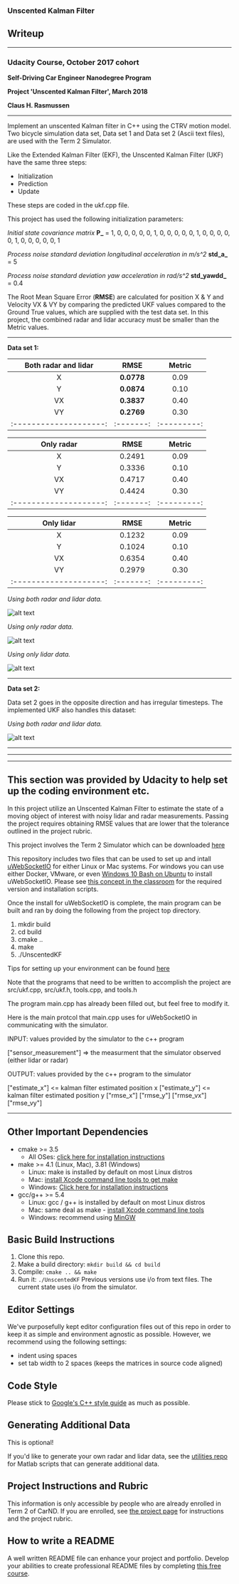 ### **Unscented Kalman Filter**

## Writeup
---

### Udacity Course, October 2017 cohort

**Self-Driving Car Engineer Nanodegree Program**

**Project 'Unscented Kalman Filter', March 2018**

**Claus H. Rasmussen**

---

Implement an unscented Kalman filter in C++ using the CTRV motion model.
Two bicycle simulation data set, Data set 1 and Data set 2 (Ascii text files), are used with the Term 2 Simulator.

[//]: # (Image References)

[Ds1_both]: ./UKF.png "Data set 1, using both radar and lidar data"
[Ds1_radar]: ./UKF.png "Data set 1, using only radar data"
[Ds1_lidar]: ./UKF.png "Data set 1, using only lidar data"
[Ds2_both]: ./UKF_Dataset2_both.png "Data set 1, using both radar and lidar data"

Like the Extended Kalman Filter (EKF), the Unscented Kalman Filter (UKF) have the same three steps:

* Initialization
* Prediction
* Update

These steps are coded in the ukf.cpp file.

This project has used the following initialization parameters:

*Initial state covariance matrix*
  **P_** =  1, 0, 0, 0, 0,
      0, 1, 0, 0, 0,
      0, 0, 1, 0, 0,
      0, 0, 0, 1, 0,
      0, 0, 0, 0, 1

*Process noise standard deviation longitudinal acceleration in m/s^2*
  **std_a_** = 5

*Process noise standard deviation yaw acceleration in rad/s^2*
  **std_yawdd_** = 0.4


The Root Mean Square Error (**RMSE**) are calculated for position X & Y and Velocity VX & VY by comparing the predicted UKF values compared to the Ground True values, which are supplied with the test data set. In this project, the combined radar and lidar accuracy must be smaller than the Metric values.

---

**Data set 1:**

| Both radar and lidar | RMSE    | Metric    |
|:--------------------:|:-------:|:---------:|
| X                    | **0.0778**  | 0.09      |
| Y                    | **0.0874**  | 0.10      |
| VX                   | **0.3837**  | 0.40      |
| VY                   | **0.2769**  | 0.30      |
|:--------------------:|:-------:|:---------:|

| Only radar           | RMSE    | Metric    |
|:--------------------:|:-------:|:---------:|
| X                    | 0.2491  | 0.09      |
| Y                    | 0.3336  | 0.10      |
| VX                   | 0.4717  | 0.40      |
| VY                   | 0.4424  | 0.30      |
|:--------------------:|:-------:|:---------:|

| Only lidar           | RMSE    | Metric    |
|:--------------------:|:-------:|:---------:|
| X                    | 0.1232  | 0.09      |
| Y                    | 0.1024  | 0.10      |
| VX                   | 0.6354  | 0.40      |
| VY                   | 0.2979  | 0.30      |
|:--------------------:|:-------:|:---------:|


*Using both radar and lidar data.*

![alt text][Ds1_both]


*Using only radar data.*

![alt text][Ds1_radar]


*Using only lidar data.*

![alt text][Ds1_lidar]

---

**Data set 2:**

Data set 2 goes in the opposite direction and has irregular timesteps. The implemented UKF also handles this dataset:

*Using both radar and lidar data.*

![alt text][Ds2_both]


---
---
---

## **This section was provided by Udacity to help set up the coding environment etc.**


In this project utilize an Unscented Kalman Filter to estimate the state of a moving object of interest with noisy lidar and radar measurements. Passing the project requires obtaining RMSE values that are lower that the tolerance outlined in the project rubric.

This project involves the Term 2 Simulator which can be downloaded [here](https://github.com/udacity/self-driving-car-sim/releases)

This repository includes two files that can be used to set up and intall [uWebSocketIO](https://github.com/uWebSockets/uWebSockets) for either Linux or Mac systems. For windows you can use either Docker, VMware, or even [Windows 10 Bash on Ubuntu](https://www.howtogeek.com/249966/how-to-install-and-use-the-linux-bash-shell-on-windows-10/) to install uWebSocketIO. Please see [this concept in the classroom](https://classroom.udacity.com/nanodegrees/nd013/parts/40f38239-66b6-46ec-ae68-03afd8a601c8/modules/0949fca6-b379-42af-a919-ee50aa304e6a/lessons/f758c44c-5e40-4e01-93b5-1a82aa4e044f/concepts/16cf4a78-4fc7-49e1-8621-3450ca938b77) for the required version and installation scripts.

Once the install for uWebSocketIO is complete, the main program can be built and ran by doing the following from the project top directory.

1. mkdir build
2. cd build
3. cmake ..
4. make
5. ./UnscentedKF

Tips for setting up your environment can be found [here](https://classroom.udacity.com/nanodegrees/nd013/parts/40f38239-66b6-46ec-ae68-03afd8a601c8/modules/0949fca6-b379-42af-a919-ee50aa304e6a/lessons/f758c44c-5e40-4e01-93b5-1a82aa4e044f/concepts/23d376c7-0195-4276-bdf0-e02f1f3c665d)

Note that the programs that need to be written to accomplish the project are src/ukf.cpp, src/ukf.h, tools.cpp, and tools.h

The program main.cpp has already been filled out, but feel free to modify it.

Here is the main protcol that main.cpp uses for uWebSocketIO in communicating with the simulator.


INPUT: values provided by the simulator to the c++ program

["sensor_measurement"] => the measurment that the simulator observed (either lidar or radar)


OUTPUT: values provided by the c++ program to the simulator

["estimate_x"] <= kalman filter estimated position x
["estimate_y"] <= kalman filter estimated position y
["rmse_x"]
["rmse_y"]
["rmse_vx"]
["rmse_vy"]

---

## Other Important Dependencies
* cmake >= 3.5
  * All OSes: [click here for installation instructions](https://cmake.org/install/)
* make >= 4.1 (Linux, Mac), 3.81 (Windows)
  * Linux: make is installed by default on most Linux distros
  * Mac: [install Xcode command line tools to get make](https://developer.apple.com/xcode/features/)
  * Windows: [Click here for installation instructions](http://gnuwin32.sourceforge.net/packages/make.htm)
* gcc/g++ >= 5.4
  * Linux: gcc / g++ is installed by default on most Linux distros
  * Mac: same deal as make - [install Xcode command line tools](https://developer.apple.com/xcode/features/)
  * Windows: recommend using [MinGW](http://www.mingw.org/)

## Basic Build Instructions

1. Clone this repo.
2. Make a build directory: `mkdir build && cd build`
3. Compile: `cmake .. && make`
4. Run it: `./UnscentedKF` Previous versions use i/o from text files.  The current state uses i/o
from the simulator.

## Editor Settings

We've purposefully kept editor configuration files out of this repo in order to
keep it as simple and environment agnostic as possible. However, we recommend
using the following settings:

* indent using spaces
* set tab width to 2 spaces (keeps the matrices in source code aligned)

## Code Style

Please stick to [Google's C++ style guide](https://google.github.io/styleguide/cppguide.html) as much as possible.

## Generating Additional Data

This is optional!

If you'd like to generate your own radar and lidar data, see the
[utilities repo](https://github.com/udacity/CarND-Mercedes-SF-Utilities) for
Matlab scripts that can generate additional data.

## Project Instructions and Rubric

This information is only accessible by people who are already enrolled in Term 2
of CarND. If you are enrolled, see [the project page](https://classroom.udacity.com/nanodegrees/nd013/parts/40f38239-66b6-46ec-ae68-03afd8a601c8/modules/0949fca6-b379-42af-a919-ee50aa304e6a/lessons/c3eb3583-17b2-4d83-abf7-d852ae1b9fff/concepts/f437b8b0-f2d8-43b0-9662-72ac4e4029c1)
for instructions and the project rubric.

## How to write a README
A well written README file can enhance your project and portfolio.  Develop your abilities to create professional README files by completing [this free course](https://www.udacity.com/course/writing-readmes--ud777).
